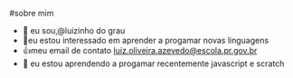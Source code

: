 #sobre mim
- 👋 eu sou,@luizinho do grau 
- 👀eu estou interessado em aprender a progamar novas linguagens 
- :+1:meu email de contato luiz.oliveira.azevedo@escola.pr.gov.br
- 🌱 eu estou aprendendo a progamar recentemente javascript e scratch
